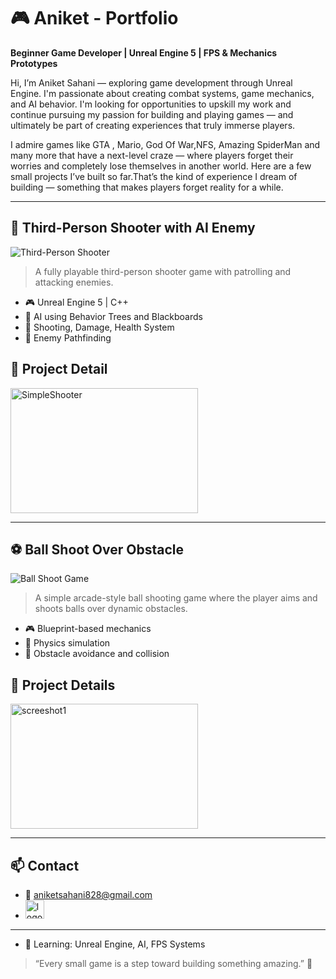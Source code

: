 # 🎮 Aniket - Portfolio

**Beginner Game Developer | Unreal Engine 5 | FPS & Mechanics Prototypes**

Hi, I’m Aniket Sahani — exploring game development through Unreal Engine. I'm passionate about creating combat systems, game mechanics, and AI behavior. I'm looking for opportunities to upskill my work and continue pursuing my passion for building and playing games — and ultimately be part of creating experiences that truly immerse players.

I admire games like GTA , Mario, God Of War,NFS, Amazing SpiderMan and many more that have a next-level craze — where players forget their worries and completely lose themselves in another world. 
Here are a few small projects I’ve built so far.That’s the kind of experience I dream of building — something that makes players forget reality for a while.

---

## 🔫 Third-Person Shooter with AI Enemy

![Third-Person Shooter](assets/third-person-shooter.gif)

> A fully playable third-person shooter game with patrolling and attacking enemies.

- 🎮 Unreal Engine 5 | C++
- 🧠 AI using Behavior Trees and Blackboards
- 🔫 Shooting, Damage, Health System
- 👣 Enemy Pathfinding
  
## 📂 Project Detail 
 [<img width="300" height="200" alt="SimpleShooter" src="https://github.com/user-attachments/assets/7e295e52-4c35-42a9-8d4d-78d79692cdd5" />](https://github.com/Aniket404Code/Third-Person-Shooter.git)

---

## ⚽ Ball Shoot Over Obstacle

![Ball Shoot Game](assets/ball-shoot-game.gif)

> A simple arcade-style ball shooting game where the player aims and shoots balls over dynamic obstacles.

- 🎮 Blueprint-based mechanics
- 📐 Physics simulation
- 🧱 Obstacle avoidance and collision

## 📂 Project Details
[<img width="300" height="200" alt="screeshot1" src="https://github.com/user-attachments/assets/ae828cd4-d8cd-491e-91da-9a2a7e741665" />](https://github.com/Aniket404Code/Ball-Shoot.git)

---

## 📫 Contact

- 📧 aniketsahani828@gmail.com
- [<img width="30" height="30" alt="logo" src="https://github.com/user-attachments/assets/97eaa0d8-847e-467b-80de-82294ac299d7" />](https://www.linkedin.com/in/aniket-sahani-bb90ab225/)


---

- 🧠 Learning: Unreal Engine, AI, FPS Systems
>  “Every small game is a step toward building something amazing.” 🚀
